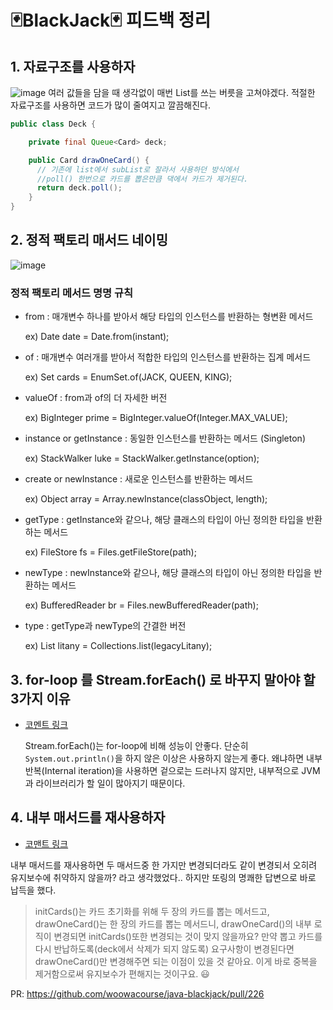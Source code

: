 # 🃏BlackJack🃏 피드백 정리

## 1. 자료구조를 사용하자
![image](https://user-images.githubusercontent.com/60054318/158818240-6efc855f-00b5-40c6-ae53-3d4cb91b85c8.png)
여러 값들을 담을 때 생각없이 매번 List를 쓰는 버릇을 고쳐야겠다. 
적절한 자료구조를 사용하면 코드가 많이 줄여지고 깔끔해진다.

```java
public class Deck {

    private final Queue<Card> deck;

    public Card drawOneCard() {
      // 기존에 list에서 subList로 잘라서 사용하던 방식에서 
      //poll() 한번으로 카드를 뽑은만큼 댁에서 카드가 제거된다.
      return deck.poll();
    }
}
```
## 2. 정적 팩토리 매서드 네이밍
![image](https://user-images.githubusercontent.com/60054318/158818954-0a830c95-6855-4342-a051-44fed86131c7.png)
### 정적 팩토리 메서드 명명 규칙
- from : 매개변수 하나를 받아서 해당 타입의 인스턴스를 반환하는 형변환 메서드
  
  ex) Date date = Date.from(instant);
  
- of : 매개변수 여러개를 받아서 적합한 타입의 인스턴스를 반환하는 집계 메서드
  
  ex) Set<Rank> cards = EnumSet.of(JACK, QUEEN, KING);

- valueOf : from과 of의 더 자세한 버전
 
  ex) BigInteger prime = BigInteger.valueOf(Integer.MAX_VALUE);

- instance or getInstance : 동일한 인스턴스를 반환하는 메서드 (Singleton)
  
  ex) StackWalker luke = StackWalker.getInstance(option);

- create or newInstance : 새로운 인스턴스를 반환하는 메서드
  
  ex) Object array = Array.newInstance(classObject, length);

- getType : getInstance와 같으나, 해당 클래스의 타입이 아닌 정의한 타입을 반환하는 메서드
  
  ex) FileStore fs = Files.getFileStore(path);

- newType : newInstance와 같으나, 해당 클래스의 타입이 아닌 정의한 타입을 반환하는 메서드
  
  ex) BufferedReader br = Files.newBufferedReader(path);

- type : getType과 newType의 간결한 버전
  
  ex) List litany = Collections.list(legacyLitany);


## 3. for-loop 를 Stream.forEach() 로 바꾸지 말아야 할 3가지 이유
- [코멘트 링크](https://github.com/woowacourse/java-blackjack/pull/226#discussion_r827529479)

  Stream.forEach()는 for-loop에 비해 성능이 안좋다. 단순히 `System.out.println()`을 하지 않은 이상은 사용하지 않는게 좋다.
  왜냐하면 내부 반복(Internal iteration)을 사용하면 겉으로는 드러나지 않지만, 내부적으로 JVM과 라이브러리가 할 일이 많아지기 때문이다.
  
## 4. 내부 매서드를 재사용하자
 - [코맨트 링크](https://github.com/woowacourse/java-blackjack/pull/226#discussion_r826117846)
  
  내부 매서드를 재사용하면 두 매서드중 한 가지만 변경되더라도 같이 변경되서 오히려 유지보수에 취약하지 않을까? 라고 생각했었다..
  하지만 또링의 명쾌한 답변으로 바로 납득을 했다.
  
  > initCards()는 카드 초기화를 위해 두 장의 카드를 뽑는 메서드고, drawOneCard()는 한 장의 카드를 뽑는 메서드니, drawOneCard()의 내부 로직이 변경되면 initCards()또한 변경되는 것이 맞지 않을까요?
  > 만약 뽑고 카드를 다시 반납하도록(deck에서 삭제가 되지 않도록) 요구사항이 변경된다면 drawOneCard()만 변경해주면 되는 이점이 있을 것 같아요. 
  > 이게 바로 중복을 제거함으로써 유지보수가 편해지는 것이구요. 😃
  
  PR: https://github.com/woowacourse/java-blackjack/pull/226
  
